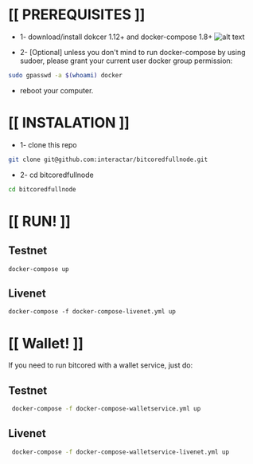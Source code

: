 # [[ PREREQUISITES ]] 

* 1- download/install dokcer 1.12+ and docker-compose 1.8+
![alt text](http://www.pngall.com/wp-content/uploads/2016/05/Trollface-PNG.png)

* 2- [Optional] unless you don't mind to run docker-compose by using sudoer, please grant your current user docker group permission:
```sh
sudo gpasswd -a $(whoami) docker 
```
* reboot your computer.

# [[ INSTALATION ]] 

* 1- clone this repo
```sh
git clone git@github.com:interactar/bitcoredfullnode.git
```

* 2- cd bitcoredfullnode
```sh
cd bitcoredfullnode
```
# [[ RUN! ]]
## Testnet

`docker-compose up `

## Livenet

`docker-compose -f docker-compose-livenet.yml up `



# [[ Wallet! ]]
If you need to run bitcored with a wallet service, just do:

## Testnet

```sh
 docker-compose -f docker-compose-walletservice.yml up

```

## Livenet

```sh
 docker-compose -f docker-compose-walletservice-livenet.yml up
```
